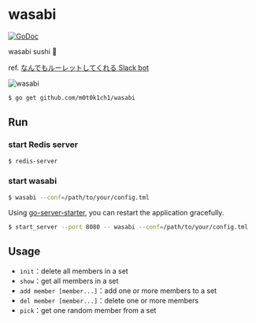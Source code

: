 # wasabi

[![GoDoc](https://godoc.org/github.com/m0t0k1ch1/wasabi?status.svg)](https://godoc.org/github.com/m0t0k1ch1/wasabi)

wasabi sushi :ghost:

ref. [なんでもルーレットしてくれる Slack bot](http://m0t0k1ch1st0ry.com/blog/2015/11/23/wasabi)

![wasabi](http://m0t0k1ch1st0ry.com/my-images/entry/wasabi.png)

``` sh
$ go get github.com/m0t0k1ch1/wasabi
```

## Run

### start Redis server

``` sh
$ redis-server
```

### start wasabi

``` sh
$ wasabi --conf=/path/to/your/config.tml
```

Using [go-server-starter](https://github.com/lestrrat/go-server-starter), you can restart the application gracefully.

``` sh
$ start_server --port 8080 -- wasabi --conf=/path/to/your/config.tml
```

## Usage

* `init`：delete all members in a set
* `show`：get all members in a set
* `add member [member...]`：add one or more members to a set
* `del member [member...]`：delete one or more members
* `pick`：get one random member from a set
